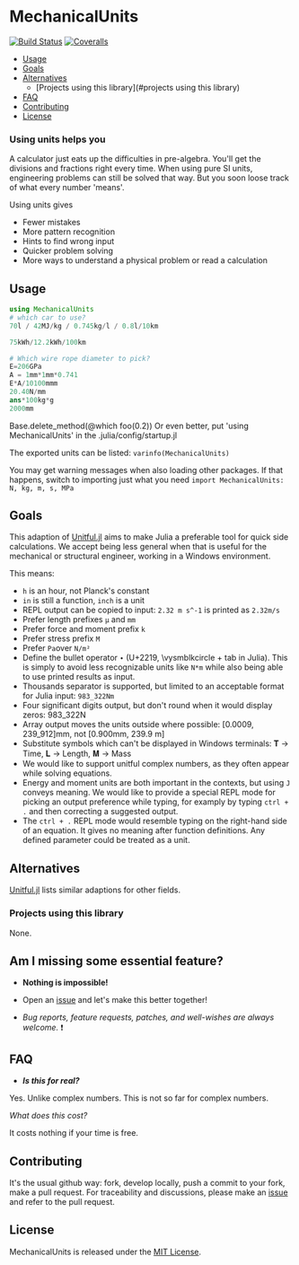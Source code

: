 # MechanicalUnits

[![Build Status](https://ci.appveyor.com/api/projects/status/github/hustf/MechanicalUnits.jl?svg=true)](https://ci.appveyor.com/project/hustf/MechanicalUnits-jl)
[![Coveralls](https://coveralls.io/repos/github/hustf/MechanicalUnits.jl/badge.svg?branch=master)](https://coveralls.io/github/hustf/MechanicalUnits.jl?branch=master)


  - [Usage](#usage)
  - [Goals](#goals)
  - [Alternatives](#alternatives)
    - [Projects using this library](#projects using this library)
  - [FAQ](#faq)
  - [Contributing](#contributing)
  - [License](#license)


### Using units helps you
A calculator just eats up the difficulties in pre-algebra. You'll get the divisions and fractions right every time. When using pure SI units, engineering problems can still be solved that way. But you soon loose track of what every number 'means'. 

Using units gives

* Fewer mistakes
* More pattern recognition
* Hints to find wrong input
* Quicker problem solving
* More ways to understand a physical problem or read a calculation


## Usage
```julia
using MechanicalUnits
# which car to use?
70l / 42MJ/kg / 0.745kg/l / 0.8l/10km

75kWh/12.2kWh/100km

# Which wire rope diameter to pick?
E=206GPa
A = 1mm*1mm*0.741
E*A/10100mmm
20.40N/mm
ans*100kg*g
2000mm
```
Base.delete_method(@which foo(0.2))
Or even better, put 'using MechanicalUnits' in the .julia/config/startup.jl

The exported units can be listed:
```varinfo(MechanicalUnits)```

You may get warning messages when also loading other packages. If that happens, switch to importing
just what you need
```import MechanicalUnits: N, kg, m, s, MPa```


## Goals
This adaption of [Unitful.jl](https://github.com/PainterQubits/Unitful.jl) aims to make Julia a preferable tool for quick side calculations. We accept being less general when that is useful for the mechanical or structural engineer, working in a Windows environment.

This means:
* `h` is an hour, not Planck's constant
* `in` is still a function, `inch` is a unit
* REPL output can be copied to input: `2.32 m s^-1` is printed as `2.32m/s`
* Prefer length prefixes `μ` and `mm`
* Prefer force and moment prefix `k`
* Prefer stress prefix `M`
* Prefer `Pa`over `N/m²`
* Define the bullet operator `∙` (U+2219, \vysmblkcircle + tab in Julia). This is simply to avoid less recognizable units like `N*m` while also being able to use printed results as input.
* Thousands separator is supported, but limited to an acceptable format for Julia input: ```983_322Nm```
* Four significant digits output, but don't round when it would display zeros: 983_322N
* Array output moves the units outside where possible: [0.0009, 239_912]mm, not [0.900mm, 239.9 m]
* Substitute symbols which can't be displayed in Windows terminals: 𝐓 -> Time, 𝐋 -> Length, 𝐌 -> Mass
* We would like to support unitful complex numbers, as they often appear while solving equations. 
* Energy and moment units are both important in the contexts, but using `J` conveys meaning. We would like to provide a special REPL mode for picking an output preference while typing, for examply by typing `ctrl + .` and then correcting a suggested output. 
* The `ctrl + .` REPL mode would resemble typing on the right-hand side of an equation. It gives no meaning after function definitions. Any defined parameter could be treated as a unit. 


## Alternatives

[Unitful.jl](https://github.com/PainterQubits/Unitful.jl) lists similar adaptions for other fields.


### Projects using this library

None.

## Am I missing some essential feature?

- **Nothing is impossible!**

- Open an [issue](https://github.com/hustf/MechanicalUnits/issues/new) and let's make this better together!

- *Bug reports, feature requests, patches, and well-wishes are always welcome.* :heavy_exclamation_mark:

## FAQ

- ***Is this for real?***

Yes. Unlike complex numbers. This is not so far for complex numbers.

*What does this cost?*

It costs nothing if your time is free.

## Contributing

It's the usual github way: fork, develop locally, push a commit to your fork, make a pull request.
For traceability and discussions, please make an [issue](https://github.com/hustf/MechanicalUnits/issues/new) and refer to the pull request.


## License

MechanicalUnits is released under the [MIT License](http://www.opensource.org/licenses/MIT).
